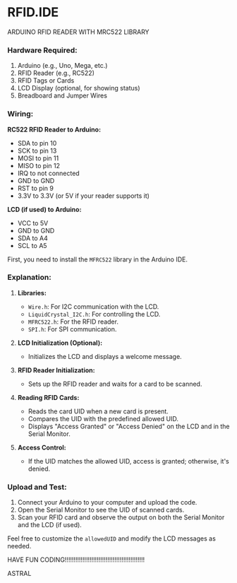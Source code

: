 # RFID.IDE
ARDUINO RFID READER WITH MRC522 LIBRARY

### Hardware Required:
1. Arduino (e.g., Uno, Mega, etc.)
2. RFID Reader (e.g., RC522)
3. RFID Tags or Cards
4. LCD Display (optional, for showing status)
5. Breadboard and Jumper Wires

### Wiring:
**RC522 RFID Reader to Arduino:**
- SDA to pin 10
- SCK to pin 13
- MOSI to pin 11
- MISO to pin 12
- IRQ to not connected
- GND to GND
- RST to pin 9
- 3.3V to 3.3V (or 5V if your reader supports it)

**LCD (if used) to Arduino:**
- VCC to 5V
- GND to GND
- SDA to A4
- SCL to A5

First, you need to install the `MFRC522` library in the Arduino IDE.
### Explanation:
1. **Libraries:**
   - `Wire.h`: For I2C communication with the LCD.
   - `LiquidCrystal_I2C.h`: For controlling the LCD.
   - `MFRC522.h`: For the RFID reader.
   - `SPI.h`: For SPI communication.

2. **LCD Initialization (Optional):**
   - Initializes the LCD and displays a welcome message.

3. **RFID Reader Initialization:**
   - Sets up the RFID reader and waits for a card to be scanned.

4. **Reading RFID Cards:**
   - Reads the card UID when a new card is present.
   - Compares the UID with the predefined allowed UID.
   - Displays "Access Granted" or "Access Denied" on the LCD and in the Serial Monitor.

5. **Access Control:**
   - If the UID matches the allowed UID, access is granted; otherwise, it's denied.

### Upload and Test:
1. Connect your Arduino to your computer and upload the code.
2. Open the Serial Monitor to see the UID of scanned cards.
3. Scan your RFID card and observe the output on both the Serial Monitor and the LCD (if used).

Feel free to customize the `allowedUID` and modify the LCD messages as needed.


HAVE FUN CODING!!!!!!!!!!!!!!!!!!!!!!!!!!!!!!!!!!!!!!!!!!!!!

ASTRAL
